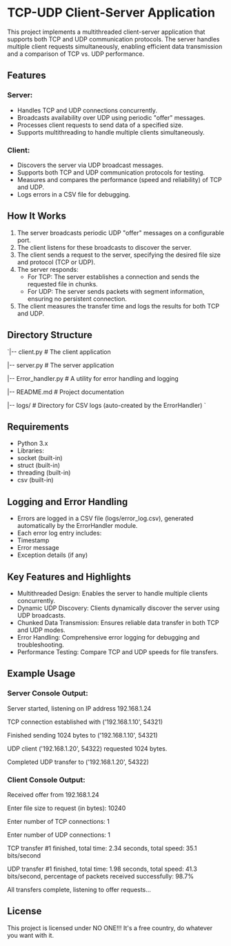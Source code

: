 # TCP-UDP Client-Server Application
This project implements a multithreaded client-server application that supports both TCP and UDP communication protocols. The server handles multiple client requests simultaneously, enabling efficient data transmission and a comparison of TCP vs. UDP performance.

## Features
### Server:

* Handles TCP and UDP connections concurrently.
* Broadcasts availability over UDP using periodic "offer" messages.
* Processes client requests to send data of a specified size.
* Supports multithreading to handle multiple clients simultaneously.
### Client:

* Discovers the server via UDP broadcast messages.
* Supports both TCP and UDP communication protocols for testing.
* Measures and compares the performance (speed and reliability) of TCP and UDP.
* Logs errors in a CSV file for debugging.


## How It Works
1. The server broadcasts periodic UDP "offer" messages on a configurable port.
2. The client listens for these broadcasts to discover the server.
3. The client sends a request to the server, specifying the desired file size and protocol (TCP or UDP).
4. The server responds:
   * For TCP: The server establishes a connection and sends the requested file in chunks.
   * For UDP: The server sends packets with segment information, ensuring no persistent connection.
5. The client measures the transfer time and logs the results for both TCP and UDP.

## Directory Structure
`|-- client.py        # The client application

|-- server.py        # The server application

|-- Error_handler.py # A utility for error handling and logging

|-- README.md        # Project documentation

|-- logs/            # Directory for CSV logs (auto-created by the ErrorHandler)
`
## Requirements
* Python 3.x 
* Libraries:
* socket (built-in)
* struct (built-in)
* threading (built-in)
* csv (built-in)

## Logging and Error Handling
* Errors are logged in a CSV file (logs/error_log.csv), generated automatically by the ErrorHandler module.
* Each error log entry includes:
* Timestamp
* Error message
* Exception details (if any)

## Key Features and Highlights
* Multithreaded Design: Enables the server to handle multiple clients concurrently.
* Dynamic UDP Discovery: Clients dynamically discover the server using UDP broadcasts.
* Chunked Data Transmission: Ensures reliable data transfer in both TCP and UDP modes.
* Error Handling: Comprehensive error logging for debugging and troubleshooting.
* Performance Testing: Compare TCP and UDP speeds for file transfers.

## Example Usage
### Server Console Output:
Server started, listening on IP address 192.168.1.24

TCP connection established with ('192.168.1.10', 54321)

Finished sending 1024 bytes to ('192.168.1.10', 54321)

UDP client ('192.168.1.20', 54322) requested 1024 bytes.

Completed UDP transfer to ('192.168.1.20', 54322)

### Client Console Output:
Received offer from 192.168.1.24 

Enter file size to request (in bytes): 10240

Enter number of TCP connections: 1

Enter number of UDP connections: 1


TCP transfer #1 finished, total time: 2.34 seconds, total speed: 35.1 bits/second

UDP transfer #1 finished, total time: 1.98 seconds, total speed: 41.3 bits/second, percentage of packets received successfully: 98.7%

All transfers complete, listening to offer requests...

## License
This project is licensed under NO ONE!!! It's a free country, do whatever you want with it.